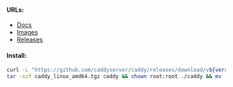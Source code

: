 #### URLs:
- [Docs](https://caddyserver.com/docs/)
- [Images](https://hub.docker.com/_/caddy/tags)
- [Releases](https://github.com/caddyserver/caddy/releases)

#### Install:
```bash
curl -L "https://github.com/caddyserver/caddy/releases/download/v${version}/caddy_${version}_linux_amd64.tar.gz" -o caddy_linux_amd64.tgz && \
tar -xzf caddy_linux_amd64.tgz caddy && chown root:root ./caddy && mv ./caddy /usr/local/bin/ && rm -f caddy_linux_amd64.tgz
```
